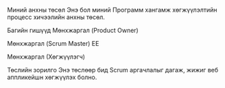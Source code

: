 Миний анхны төсөл
Энэ бол миний Программ хангамж хөгжүүлэлтийн процесс хичээлийн анхны төсөл.

Багийн гишүүд
Мөнхжаргал (Product Owner)

Мөнхжаргал (Scrum Master) ЕЕ

Мөнхжаргал (Хөгжүүлэгч)

Төслийн зорилго
Энэ төслөөр бид Scrum аргачлалыг дагаж, жижиг веб аппликейшн хөгжүүлэх болно.